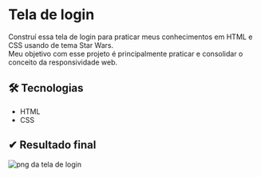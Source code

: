 # Tela de login 


Construí essa tela de login para praticar meus conhecimentos em HTML e CSS usando de tema Star Wars.                                                                  
Meu objetivo com esse projeto é principalmente praticar e consolidar o conceito da responsividade web.

## 🛠️ Tecnologias

- HTML
- CSS

## ✔ Resultado final
![png da tela de login]()


